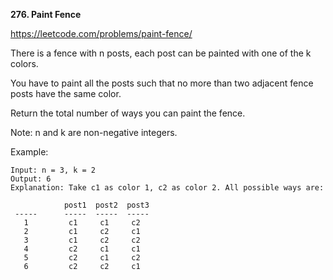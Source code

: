 **276. Paint Fence**

https://leetcode.com/problems/paint-fence/

There is a fence with n posts, each post can be painted with one of the k colors.

You have to paint all the posts such that no more than two adjacent fence posts have the same color.

Return the total number of ways you can paint the fence.

Note:
n and k are non-negative integers.

Example:

    Input: n = 3, k = 2
    Output: 6
    Explanation: Take c1 as color 1, c2 as color 2. All possible ways are:
    
                post1  post2  post3      
     -----      -----  -----  -----       
       1         c1     c1     c2 
       2         c1     c2     c1 
       3         c1     c2     c2 
       4         c2     c1     c1  
       5         c2     c1     c2
       6         c2     c2     c1